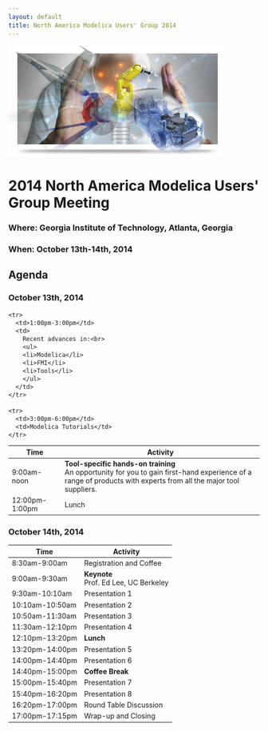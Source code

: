 ```yaml
---
layout: default
title: North America Modelica Users' Group 2014
---
```


<div class="paddedLR pull-right">
  <img src="/images/graphic.png"/>
</div>

# 2014 North America Modelica Users' Group Meeting

### Where: Georgia Institute of Technology, Atlanta, Georgia

### When: October 13th-14th, 2014

## Agenda

### October 13th, 2014

<table class="table table-condensed table-bordered table-striped">
  <thead>
    <tr>
      <th>Time</th>
      <th>Activity</th>
    </tr>
  </thead>
  <tbody>
    <tr>
      <td>9:00am-noon</td>
      <td>
	    <b>Tool-specific hands-on training</b><br>
	    An opportunity for you to gain first-hand experience of a range
	    of products with experts from all the major tool suppliers.
	  </td>
    </tr>
    <tr>
      <td>12:00pm-1:00pm</td>
      <td>
	    Lunch
	  </td>
    </tr>

    <tr>
      <td>1:00pm-3:00pm</td>
      <td>
	    Recent advances in:<br>
		<ul>
		<li>Modelica</li>
		<li>FMI</li>
		<li>Tools</li>
		</ul>
	  </td>
    </tr>

	<tr>
	  <td>3:00pm-6:00pm</td>
	  <td>Modelica Tutorials</td>
	</tr>
  </tbody>
</table>

### October 14th, 2014

<table class="table table-condensed table-bordered table-striped">
  <thead>
    <tr>
      <th>Time</th>
      <th>Activity</th>
    </tr>
  </thead>
  <tbody>
    <tr>
	  <td>8:30am-9:00am</td>
	  <td>Registration and Coffee</td>
	</tr>
    <tr>
	  <td>9:00am-9:30am</td>
	  <td><b>Keynote</b><br>Prof. Ed Lee, UC Berkeley</td>
	</tr>
    <tr>
	  <td>9:30am-10:10am</td>
	  <td>Presentation 1</td>
	</tr>
    <tr>
	  <td>10:10am-10:50am</td>
	  <td>Presentation 2</td>
	</tr>
    <tr>
	  <td>10:50am-11:30am</td>
	  <td>Presentation 3</td>
	</tr>
    <tr>
	  <td>11:30am-12:10pm</td>
	  <td>Presentation 4</td>
	</tr>
    <tr>
	  <td>12:10pm-13:20pm</td>
	  <td><b>Lunch</b></td>
	</tr>
    <tr>
	  <td>13:20pm-14:00pm</td>
	  <td>Presentation 5</td>
	</tr>
    <tr>
	  <td>14:00pm-14:40pm</td>
	  <td>Presentation 6</td>
	</tr>
    <tr>
	  <td>14:40pm-15:00pm</td>
	  <td><b>Coffee Break</b></td>
	</tr>
    <tr>
	  <td>15:00pm-15:40pm</td>
	  <td>Presentation 7</td>
	</tr>
    <tr>
	  <td>15:40pm-16:20pm</td>
	  <td>Presentation 8</td>
	</tr>
    <tr>
	  <td>16:20pm-17:00pm</td>
	  <td>Round Table Discussion</td>
	</tr>
    <tr>
	  <td>17:00pm-17:15pm</td>
	  <td>Wrap-up and Closing</td>
	</tr>
  </tbody>
</table>
